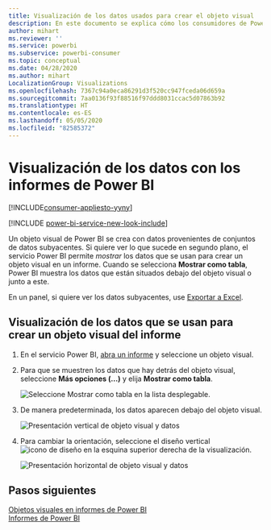 ```yaml
---
title: Visualización de los datos usados para crear el objeto visual
description: En este documento se explica cómo los consumidores de Power BI pueden "ver" los datos usados para crear un objeto visual.
author: mihart
ms.reviewer: ''
ms.service: powerbi
ms.subservice: powerbi-consumer
ms.topic: conceptual
ms.date: 04/28/2020
ms.author: mihart
LocalizationGroup: Visualizations
ms.openlocfilehash: 7367c94a0eca86291d3f520cc947fceda06d659a
ms.sourcegitcommit: 7aa0136f93f88516f97ddd8031ccac5d07863b92
ms.translationtype: HT
ms.contentlocale: es-ES
ms.lasthandoff: 05/05/2020
ms.locfileid: "82585372"
---
```

# <a name="show-data-with-power-bi-reports"></a>Visualización de los datos con los informes de Power BI

[!INCLUDE[consumer-appliesto-yyny](../includes/consumer-appliesto-yyny.md)]

[!INCLUDE [power-bi-service-new-look-include](../includes/power-bi-service-new-look-include.md)]

Un objeto visual de Power BI se crea con datos provenientes de conjuntos de datos subyacentes. Si quiere ver lo que sucede en segundo plano, el servicio Power BI permite *mostrar* los datos que se usan para crear un objeto visual en un informe. Cuando se selecciona **Mostrar como tabla**, Power BI muestra los datos que están situados debajo del objeto visual o junto a este.

En un panel, si quiere ver los datos subyacentes, use [Exportar a Excel](end-user-export.md).

## <a name="show-the-data-being-used-to-create-a-report-visual"></a>Visualización de los datos que se usan para crear un objeto visual del informe
1. En el servicio Power BI, [abra un informe](end-user-report-open.md) y seleccione un objeto visual.  
2. Para que se muestren los datos que hay detrás del objeto visual, seleccione **Más opciones (…)** y elija **Mostrar como tabla**.
   
   ![Seleccione Mostrar como tabla en la lista desplegable.](./media/end-user-show-data/power-bi-show-data-vertical.png)
3. De manera predeterminada, los datos aparecen debajo del objeto visual.
   
   ![Presentación vertical de objeto visual y datos](./media/end-user-show-data/power-bi-show-data-table.png)

4. Para cambiar la orientación, seleccione el diseño vertical ![icono de diseño](media/end-user-show-data/power-bi-vertical-icon-new.png) en la esquina superior derecha de la visualización.
   
   ![Presentación horizontal de objeto visual y datos](./media/end-user-show-data/power-bi-horizontal.png)

## <a name="next-steps"></a>Pasos siguientes
[Objetos visuales en informes de Power BI](../visuals/power-bi-report-visualizations.md)    
[Informes de Power BI](end-user-reports.md)    
